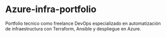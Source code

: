 # Azure-infra-portfolio
Portfolio tecnico como freelance DevOps especializado en automatización de infraestructura con Terraform, Ansible y despliegue en Azure.
